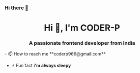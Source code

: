 ### Hi there 👋
<h1 align="center">Hi 👋, I'm CODER-P</h1>
<h3 align="center">A passionate frontend developer from India</h3>
- 📫 How to reach me **coderp966@gmail.com**

- ⚡ Fun fact **i'm always sleepy**
